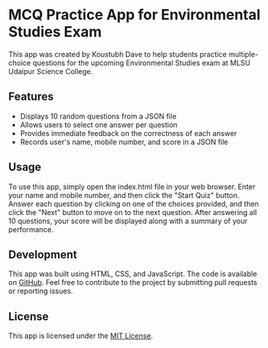 # MCQ Practice App for Environmental Studies Exam

This app was created by Koustubh Dave to help students practice multiple-choice questions for the upcoming Environmental Studies exam at MLSU Udaipur Science College.

## Features
- Displays 10 random questions from a JSON file
- Allows users to select one answer per question
- Provides immediate feedback on the correctness of each answer
- Records user's name, mobile number, and score in a JSON file

## Usage
To use this app, simply open the index.html file in your web browser. Enter your name and mobile number, and then click the "Start Quiz" button. Answer each question by clicking on one of the choices provided, and then click the "Next" button to move on to the next question. After answering all 10 questions, your score will be displayed along with a summary of your performance.

## Development
This app was built using HTML, CSS, and JavaScript. The code is available on [GitHub](https://github.com/koustubhdave/mcq-practice-app). Feel free to contribute to the project by submitting pull requests or reporting issues.

## License
This app is licensed under the [MIT License](https://github.com/koustubhdave/mcq-practice-app/blob/main/LICENSE).
